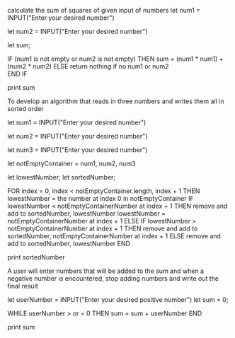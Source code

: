 calculate the sum of squares of given input of numbers
let num1 = INPUT("Enter your desired number")  

let num2 = INPUT("Enter your desired number")

let sum;

IF (num1 is not empty or num2 is not empty) THEN
    sum = (num1 * num1) + (num2 * num2)
ELSE
    return nothing if no num1 or num2  
END IF

print sum  



To develop an algorithm that reads in three numbers and writes them all in sorted order  

let num1 = INPUT("Enter your desired number")  

let num2 = INPUT("Enter your desired number")

let num3 = INPUT("Enter your desired number")

let notEmptyContainer = num1, num2, num3

let lowestNumber;
let sortedNumber;

FOR index = 0, index < notEmptyContainer.length, index + 1 THEN
    lowestNumber = the number at index 0 in notEmptyContainer
    IF lowestNumber < notEmptyContainerNumber at index + 1 THEN
        remove and add to sortedNumber, lowestNumber 
        lowestNumber = notEmptyContainerNumber at index + 1
    ELSE IF lowestNumber > notEmptyContainerNumber at index + 1 THEN
        remove and add to sortedNumber, notEmptyContainerNumber at index + 1
    ELSE
        remove and add to sortedNumber, lowestNumber
END

print sortedNumber  

A user will enter numbers that will be added to the sum and when a negative number is encountered, stop adding numbers and write out the final result

let userNumber = INPUT("Enter your desired positive number")
let sum = 0;

WHILE userNumber > or = 0 THEN
    sum = sum + userNumber
END

print sum

